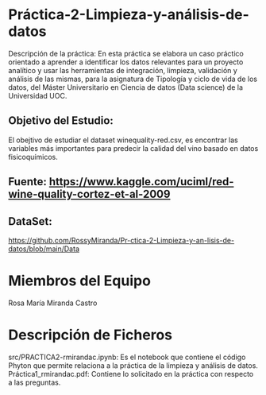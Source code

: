 # Práctica-2-Limpieza-y-análisis-de-datos

Descripción de la práctica:
En esta práctica se elabora un caso práctico orientado a aprender a identificar los datos relevantes para un proyecto analítico y usar las herramientas de integración, limpieza, validación y análisis de las mismas, para la asignatura de Tipología y ciclo de vida de los datos, del Máster Universitario en Ciencia de datos (Data science) de la Universidad UOC.
## Objetivo del Estudio: 
El obejtivo de estudiar el dataset winequality-red.csv, es encontrar las variables más importantes para predecir la calidad del vino basado en datos fisicoquímicos.

## Fuente:   https://www.kaggle.com/uciml/red-wine-quality-cortez-et-al-2009

## DataSet: 
https://github.com/RossyMiranda/Pr-ctica-2-Limpieza-y-an-lisis-de-datos/blob/main/Data

# Miembros del Equipo

Rosa María Miranda Castro

# Descripción de Ficheros

src/PRACTICA2-rmirandac.ipynb: Es el notebook que contiene el código Phyton que permite relaciona a la práctica de la limpieza y análisis de datos.
Práctica1_rmirandac.pdf: Contiene lo solicitado en la práctica con respecto a las preguntas. 
